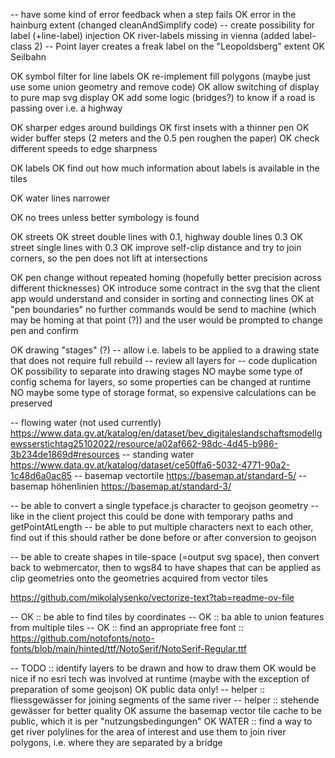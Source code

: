 -- have some kind of error feedback when a step fails
OK error in the hainburg extent (changed cleanAndSimplify code)
-- create possibility for label (+line-label) injection
OK river-labels missing in vienna (added label-class 2)
-- Point layer creates a freak label on the "Leopoldsberg" extent
OK Seilbahn

OK symbol filter for line labels
OK re-implement fill polygons (maybe just use some union geometry and remove code)
OK allow switching of display to pure map svg display
OK add some logic (bridges?) to know if a road is passing over i.e. a highway

OK sharper edges around buildings
OK first insets with a thinner pen
OK wider buffer steps (2 meters and the 0.5 pen roughen the paper)
OK check different speeds to edge sharpness

OK labels
OK find out how much information about labels is available in the tiles

OK water lines narrower

OK no trees unless better symbology is found

OK streets
OK street double lines with 0.1, highway double lines 0.3
OK street single lines with 0.3
OK improve self-clip distance and try to join corners, so the pen does not lift at intersections

OK pen change without repeated homing (hopefully better precision across different thicknesses)
OK introduce some contract in the svg that the client app would understand and consider in sorting and connecting lines
OK at "pen boundaries" no further commands would be send to machine (which may be homing at that point (?)) and the user would be prompted to change pen and confirm

OK drawing "stages" (?)
-- allow i.e. labels to be applied to a drawing state that does not require full rebuild
-- review all layers for
-- code duplication
OK possibility to separate into drawing stages
NO maybe some type of config schema for layers, so some properties can be changed at runtime
NO maybe some type of storage format, so expensive calculations can be preserved

-- flowing water (not used currently)
https://www.data.gv.at/katalog/en/dataset/bev_digitaleslandschaftsmodellgewsserstichtag25102022/resource/a02af662-98dc-4d45-b986-3b234de1869d#resources
-- standing water
https://www.data.gv.at/katalog/dataset/ce50ffa6-5032-4771-90a2-1c48d6a0ac85
-- basemap vectortile
https://basemap.at/standard-5/
-- basemap höhenlinien
https://basemap.at/standard-3/

-- be able to convert a single typeface.js character to geojson geometry
-- like in the client project this could be done with temporary paths and getPointAtLength
-- be able to put multiple characters next to each other, find out if this should rather be done before or after conversion to geojson

-- be able to create shapes in tile-space (=output svg space), then convert back to webmercator, then to wgs84 to have shapes that can be applied as clip geometries onto the geometries acquired from vector tiles

https://github.com/mikolalysenko/vectorize-text?tab=readme-ov-file

-- OK :: be able to find tiles by coordinates
-- OK :: ba able to union features from multiple tiles
-- OK :: find an appropriate free font :: https://github.com/notofonts/noto-fonts/blob/main/hinted/ttf/NotoSerif/NotoSerif-Regular.ttf

-- TODO :: identify layers to be drawn and how to draw them
OK would be nice if no esri tech was involved at runtime (maybe with the exception of preparation of some geojson)
OK public data only!
-- helper :: fliessgewässer for joining segments of the same river
-- helper :: stehende gewässer for better quality
OK assume the basemap vector tile cache to be public, which it is per "nutzungsbedingungen"
OK WATER :: find a way to get river polylines for the area of interest and use them to join river polygons, i.e. where they are separated by a bridge
